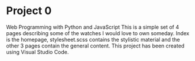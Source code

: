 # Project 0

Web Programming with Python and JavaScript
This is a simple set of 4 pages describing some of the watches I would love to own someday.
Index is the homepage, stylesheet.scss contains the stylistic material and the other 3 pages contain the general content.
This project has been created using Visual Studio Code.
